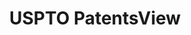 ---
layout: default
bigquery: https://console.cloud.google.com/bigquery?p=patents-public-data&d=patentsview&page=dataset
citation: Attribution should be given to PatentsView for use, distribution, or derivative
  works.
code: https://github.com/CSSIP-AIR/PatentsView-Code-Snippets/
contributors: USPTO
cost: None
description: 'PatentsView includes US patent data including raw data (summaries, applications,
  pregrant applications), disambugations of inventors and assignees, and inventor
  gender estimates.  Also foreign priority data, # of figures and sheets, and government
  interest statements.'
documentation: https://patentsview.org/query/builder-faqs
last_edit: 04/08/2022, 12:42:49
location: https://patentsview.org/
maintained_by: USPTO
record_creation_timestamp: 12/2/2020 17:20:46
schema_fields:
- rule_47
- disamb_inventor_id_20191008
- term_extension
- designation
- kind
- latlong
- inventor_id
- latitude
- date
- subgroup_id
- disamb_inventor_id_20201229
- rawlocation_id
- application_id
- f102_date
- patent_id
- disamb_inventor_id_20191231
- disamb_inventor_id_20171226
- name
- status
- subgroup
- group
- disamb_assignee_id_20181127
- county_fips
- term_disclaimer
- _102_date
- variety
- country_transformed
- name_first
- disamb_inventor_id_20190312
- citation_id
- classification_data_source
- action_date
- classification_status
- role
- f371_date
- applicant_type
- name_last
- subclass_id
- sector_title
- level_three
- number
- filename
- ipc_class
- county
- subcategory_id
- field_title
- lapse_of_patent
- main_group
- ipc_version_indicator
- rawassignee_id
- dependent
- classification_value
- disamb_inventor_id_20200331
- lawyer_id
- text
- sequence
- organization
- field_id
- section
- location_id
- uuid
- series_code
- gi_statement
- title
- num
- length
- city
- section_id
- rel_id
- disamb_inventor_id_20170808
- disamb_inventor_id_20181127
- mainclass_id
- disamb_assignee_id_20190312
- contract_award_number
- disamb_inventor_id_20190820
- disamb_assignee_id_20200630
- level_one
- assignee_id
- group_id
- state
- disamb_inventor_id_20180528
- category
- doctype
- id
- disamb_inventor_id_20200929
- num_sheets
- reldocno
- longitude
- male
- abstract
- deceased
- fname
- disamb_inventor_id_20170307
- state_fips
- term_grant
- attribution_status
- disamb_assignee_id_20191008
- subclass
- num_claims
- disamb_assignee_id_20200929
- disamb_assignee_id_20200331
- exemplary
- relkind
- type
- rawinventor_id
- country
- lname
- disclaimer_date
- disamb_assignee_id_20190820
- subsection_id
- category_id
- doc_type
- symbol_position
- level_two
- organization_id
- num_figures
- latin_name
- male_flag
- disamb_inventor_id_20200630
- disamb_assignee_id_20191231
- classification_level
- publication_number
- disamb_inventor_id_20171003
- _371_date
- withdrawn
shortname: patentsview
tags:
- disambiguation
- United States
- gender
terms_of_use: Creative Commons Attribution 4.0 International License.
timeframe: 1963-1999
title: USPTO PatentsView
uuid: cf1780b1-e265-4e49-8d1d-83b9cfe0fd9a
---